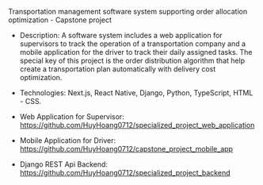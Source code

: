 Transportation management software system supporting order allocation optimization - Capstone project

- Description: A software system includes a web application for supervisors to track the operation of a transportation company and a mobile application for the driver to track their daily assigned tasks. The special key of this project is the order distribution algorithm that help create a transportation plan automatically with delivery cost optimization.

- Technologies: Next.js, React Native, Django, Python, TypeScript, HTML - CSS.

- Web Application for Supervisor: https://github.com/HuyHoang0712/specialized_project_web_application
- Mobile Application for Driver: https://github.com/HuyHoang0712/capstone_project_mobile_app
- Django REST Api Backend: https://github.com/HuyHoang0712/specialized_project_backend
